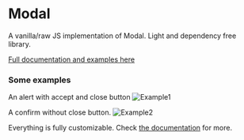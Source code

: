 # Modal
A vanilla/raw JS implementation of Modal. Light and dependency free library.

[Full documentation and examples here](https://www.sowecms.com/demos/modal/ "documentation")

### Some examples
An alert with accept and close button
![Example1](https://shurimages.com/u/ZjPw3.jpg)

A confirm without close button.
![Example2](https://shurimages.com/u/KLDcR.jpg)

Everything is fully customizable. Check [the documentation](https://www.sowecms.com/demos/modal/ "documentation") for more.
 
